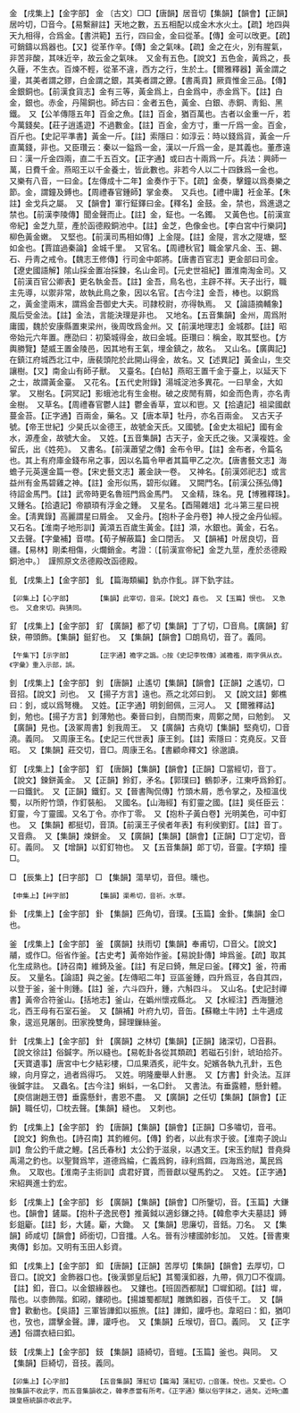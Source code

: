 <!-- { "loadSidebar": true } -->
金	【戌集上】【金字部】	金	〔古文〕□□【唐韻】居音切【集韻】【韻會】【正韻】居吟切，□音今。【易繫辭註】天地之數，五五相配以成金木水火土。【疏】地四與天九相得，合爲金。【書洪範】五行，四曰金，金曰從革。【傳】金可以攺更。【疏】可銷鑄以爲器也。【又】從革作辛。【傳】金之氣味。【疏】金之在火，別有腥氣，非苦非酸，其味近辛，故云金之氣味。　又金有五色。【說文】五色金，黃爲之，長久薶，不生衣。百煉不輕，從革不違，西方之行，生於土。【爾雅釋器】黃金謂之璗，其美者謂之鏐，白金謂之銀，其美者謂之鐐。【書禹貢】厥貢惟金三品。【傳】金銀銅也。【前漢食貨志】金有三等，黃金爲上，白金爲中，赤金爲下。【註】白金，銀也。赤金，丹陽銅也。師古曰：金者五色，黃金、白銀、赤銅、靑鉛、黑鐵。　又【公羊傳隱五年】百金之魚。【註】百金，猶百萬也。古者以金重一斤，若今萬錢矣。【莊子逍遙遊】不過數金。【註】百金，金方寸，重一斤爲一金。百金，百斤也。【史記平準書】黃金一斤。【註】索隱曰：如淳云：時以錢爲貨，黃金一斤直萬錢，非也。又臣瓚云：秦以一鎰爲一金，漢以一斤爲一金，是其義也。董彥遠曰：漢一斤金四兩，直二千五百文。【正字通】或曰古十兩爲一斤。兵法：興師一萬，日費千金。燕昭王以千金養士，皆此數也。非若今人以二十四銖爲一金也。　又樂有八音，一曰金。【左傳成十二年】金奏作于下。【疏】金奏，擊鐘以爲奏樂之節。金，謂鐘及鎛也。【周禮春官鍾師】掌金奏。　又兵也。【禮中庸】衽金革。【朱註】金戈兵之屬。　又【韻會】軍行鉦鐸曰金。【釋名】金鼓。金，禁也，爲進退之禁也。【前漢李陵傳】聞金聲而止。【註】金，鉦也。一名鐲。　又黃色也。【前漢宣帝紀】金芝九莖，產於函德殿銅池中。【註】金芝，色像金也。【李白宮中行樂詞】柳色黃金嫩。　又堅也。【前漢司馬相如傳】上金隄。【註】金隄，言水之隄塘，堅如金也。【賈誼過秦論】金城千里。　又官名。【周禮秋官】職金掌凡金、玉、錫、石、丹靑之戒令。【魏志王修傳】行司金中郞將。【唐書百官志】更金部曰司金。【遼史國語解】隂山採金置冶採鍊，名山金司。【元史世祖紀】置淮南淘金司。又【前漢百官公卿表】更名執金吾。【註】金吾，鳥名也，主辟不祥。天子出行，職主先導，以禦非常，故執此鳥之象，因以名官。【古今注】金吾，棒也。以銅爲之，黃金塗兩末，謂爲金吾御史大夫。司隷校尉，亦得執焉。　又【論語摘輔象】風后受金法。【註】金法，言能決理是非也。　又地名。【五音集韻】金州，周爲附庸國，魏於安康縣置東梁州，後周攺爲金州。又【前漢地理志】金城郡。【註】昭帝始元六年置。應劭曰：初築城得金，故曰金城。臣瓚曰：稱金，取其堅也。【方輿勝覽】楚威王置金陵邑，因其地有王氣，埋金鎮之，故名。　又山名。【廣輿記】在鎮江府城西北江中，唐裴頭陀於此開山得金，故名。又【述異記】黃金山，生交讓樹。【又】南金山有師子獸。　又臺名。【白帖】燕昭王置千金于臺上，以延天下之士，故謂黃金臺。　又花名。【五代史附錄】湯城淀池多異花。一曰旱金，大如掌。　又樹名。【洞冥記】影蛾池北有生金樹。破之皮閒有屑，如金而色靑，亦名靑金樹。　又草名。【周禮春官鬱人註】鬱金香草，宜以和鬯。又【拾遺記】祖梁國獻蔓金苔。【正字通】百兩金，藥名。又【唐本草】牡丹，亦名百兩金。　又古天子號。【帝王世紀】少昊氏以金德王，故號金天氏。又國號。【金史太祖紀】國有金水，源產金，故號大金。　又姓。【五音集韻】古天子，金天氏之後。又漢複姓。金留氏，出《姓苑》。　又書名。【前漢蕭望之傳】金布令甲。【註】金布者，令篇名也。其上有府庫金錢布帛之事，因以名篇令甲者其篇甲乙之次。【唐書藝文志】海蟾子元英還金篇一卷。【宋史藝文志】叢金訣一卷。　又神名。【前漢郊祀志】或言益州有金馬碧雞之神。【註】金形似馬，碧形似雞。　又闕門名。【前漢公孫弘傳】待詔金馬門。【註】武帝時更名魯班門爲金馬門。　又金精，珠名。見【博雅釋珠】。　又鍾名。【拾遺記】帝顓頊有浮金之鍾。　又星名。【酉陽雜俎】北斗第三星曰視金。【淸異錄】高麗謂星曰屑金。　又金丹。【抱朴子金丹卷】神人授之金丹仙經。　又石名。【淮南子地形訓】黃澒五百歲生黃金。【註】澒，水銀也。黃金，石名。　又去聲。【字彙補】音噤。【荀子解蔽篇】金口閉舌。　又【韻補】叶居良切，音疆。【易林】剛柔相傷，火爛銷金。考證：〔【前漢宣帝紀】金芝九莖，產於丞德殿銅池中。〕　謹照原文丞德殿改函德殿。 

釓	【戌集上】【金字部】	釓	【篇海類編】釚亦作釓。詳下釚字註。

	【卯集上】【心字部】		【集韻】此宰切，音采。【說文】姦也。　又【玉篇】恨也。　又急也。　又倉來切。與猜同。

釕	【戌集上】【金字部】	釕	【廣韻】都了切【集韻】丁了切，□音鳥。【廣韻】釕鈌，帶頭飾。【集韻】鋌釕也。　又【集韻】【韻會】□朗鳥切，音了。義同。

	【午集下】【示字部】		【正字通】襜字之譌。○按《史記李牧傳》滅襜襤，兩字俱从衣。《字彙》重入示部，誤。

釗	【戌集上】【金字部】	釗	【唐韻】止遙切【集韻】【韻會】【正韻】之遙切，□音招。【說文】刓也。　又【揚子方言】遠也。燕之北郊曰釗。　又【說文註】鄭樵曰：釗，或以爲弩機。　又姓。【正字通】明釗劒佩，三河人。　又【爾雅釋詁】釗，勉也。【揚子方言】釗薄勉也。秦晉曰釗，自關而東，周鄭之閒，曰勉釗。　又【廣韻】見也。【汲冢周書】釗我周王。　又【廣韻】古堯切【集韻】堅堯切，□音澆。義同。　又周康王名。【史記三代世表】康王釗。【註】索隱曰：克堯反。又音昭。　又【集韻】莊交切，音□。周康王名。【書顧命釋文】徐邈讀。

釘	【戌集上】【金字部】	釘	【唐韻】【集韻】【韻會】【正韻】□當經切，音丁。【說文】鍊鉼黃金。　又【正韻】鈴釘，矛名。【郭璞曰】鶴厀矛，江東呼爲鈴釘。一曰鐵釴。　又【正韻】鐵釘。又【晉書陶侃傳】竹頭木屑，悉令掌之，及桓溫伐蜀，以所貯竹頭，作釘裝船。　又國名。【山海經】有釘靈之國。【註】吳任臣云：釘靈，今丁靈國。又名丁令。亦作丁零。　又【抱朴子黃白卷】光明美色，可中釘也。　又【集韻】都挺切，音頂。【前漢王子侯者年表】有利侯劉釘。【註】音丁。又音鼎。　又【集韻】煉鉼金。　又【廣韻】【集韻】【韻會】【正韻】□丁定切，音矴。義同。　又【增韻】以釘釘物也。　又【五音集韻】郞丁切，音靈。【字類】撞□。

□	【辰集上】【日字部】	□	【集韻】蕩旱切，音但。曛也。

	【申集上】【艸字部】		【集韻】渠希切，音祈。水草。

釙	【戌集上】【金字部】	釙	【集韻】匹角切，音璞。【玉篇】金釙。【集韻】金□也。

釜	【戌集上】【金字部】	釜	【廣韻】扶雨切【集韻】奉甫切，□音父。【說文】鬴，或作□。俗省作釜。【古史考】黃帝始作釜。【易說卦傳】坤爲釜。【疏】取其化生成熟也。【詩召南】維錡及釜。【註】有足曰錡，無足曰釜。【釋文】釜，符甫反。　又量名。【論語】與之釜。【左傳昭二年】豆區釜鍾，四升爲豆，各自其四，以登于釜，釜十則鍾。【註】釜，六斗四升，鍾，六斛四斗。　又山名。【史記封禪書】黃帝合符釜山。【括地志】釜山，在嬀州懷戎縣北。　又【水經注】西海鹽池北，西王母有石室石釜。　又【韻補】叶府九切，音缶。【蘇轍土牛詩】土牛適成象，逡巡見屠剖。田家挽雙角，歸理鏁絲釜。

針	【戌集上】【金字部】	針	【廣韻】之林切【集韻】【正韻】諸深切，□音斟。【說文徐註】俗鍼字。所以縫也。【易乾卦各從其類疏】若磁石引針，琥珀拾芥。【天寶遺事】唐宮中七夕結彩樓，□瓜果酒炙，祀牛女。妃嬪各執九孔針，五色線，向月穿之，過者爲得巧。　又姓。明隆慶舉人針惠。　又【方書】針灸法。互詳後鍼字註。　又蟲名。【古今注】蝌蚪，一名□針。　又書法。有垂露體，懸針體。【庾信謝趙王啓】垂露懸針，書恩不盡。　又【廣韻】之任切【集韻】【韻會】【正韻】職任切，□枕去聲。【集韻】縫也。　又刺也。

釣	【戌集上】【金字部】	釣	【唐韻】【集韻】【韻會】【正韻】□多嘯切，音弔。【說文】鉤魚也。【詩召南】其釣維何。【傳】釣者，以此有求于彼。【淮南子說山訓】詹公釣千歲之鯉。【呂氏春秋】太公釣于滋泉，以遇文王。【宋玉釣賦】昔堯舜禹湯之釣也。以聖賢爲竿，道德爲綸，仁義爲鉤，祿利爲餌，四海爲池，萬民爲魚。　又取也。【淮南子主術訓】虞君好寶，而晉獻以璧馬釣之。　又姓。【正字通】宋紹興進士釣宏。

釤	【戌集上】【金字部】	釤	【廣韻】【集韻】【韻會】□所鑒切，音。【玉篇】大鎌也。【韻會】鏟屬。【抱朴子逸民卷】推黃鉞以適釤鎌之持。【韓愈李大夫墓誌】鎛釤鉏斸。【註】釤，大鏟。斸，大鋤。　又【集韻】思廉切，音銛。刀名。　又【集韻】師咸切【韻會】師銜切，□音攕。人名。晉有沙樓國帥釤加。　又姓。【晉書東夷傳】釤加。又明有玉田人釤資。

釦	【戌集上】【金字部】	釦	【唐韻】【正韻】苦厚切【集韻】【韻會】去厚切，□音口。【說文】金飾器口也。【後漢鄧皇后紀】其蜀漢釦器，九帶，佩刀□不復調。【註】釦，音口。以金銀緣器也。　又鏤也。【班固西都賦】□墀釦砌。【註】墀，階也。以桼飾階。釦砌，鏤砌也。【揚雄蜀都賦】雕鐫釦器，百伎千工。　又【韻會】歡動也。【吳語】三軍皆譁釦以振旅。【註】譁釦，讙呼也。韋昭曰：釦，猶叩也，攷也，謂擊金聲。譁，讙呼也。　又【集韻】丘堠切，音□。義同。　又【正字通】俗謂衣紐曰釦。

鈘	【戌集上】【金字部】	鈘	【集韻】語綺切，音螘。【玉篇】釜也。與同。　又【集韻】巨綺切，音技。義同。

	【卯集上】【心字部】		【五音集韻】薄紅切【篇海】蒲紅切，□音蓬。悅也。又愛也。〇按集韻不收此字，而五音集韻收之，韓孝彥當有所考。《正字通》槩以俗字抹之，過矣。近時□藎謨皇極統韻亦收此字。

